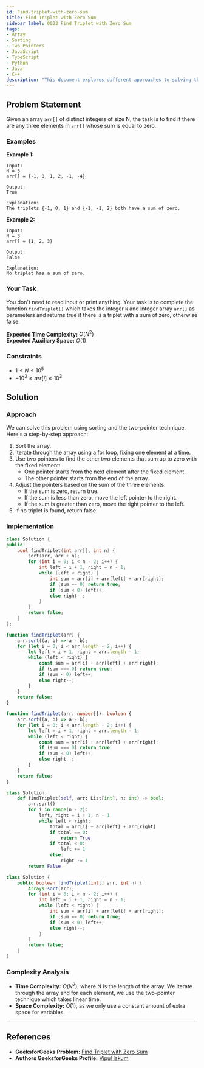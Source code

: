 ```yaml
---
id: Find-triplet-with-zero-sum
title: Find Triplet with Zero Sum
sidebar_label: 0023 Find Triplet with Zero Sum
tags:
- Array
- Sorting
- Two Pointers
- JavaScript
- TypeScript
- Python
- Java
- C++
description: "This document explores different approaches to solving the problem of finding a triplet in an array that sums up to zero, including solutions in JavaScript, TypeScript, Python, Java, and C++."
---
```


## Problem Statement

Given an array `arr[]` of distinct integers of size N, the task is to find if there are any three elements in `arr[]` whose sum is equal to zero.

### Examples

**Example 1:**

```
Input:
N = 5
arr[] = {-1, 0, 1, 2, -1, -4}

Output:
True

Explanation:
The triplets {-1, 0, 1} and {-1, -1, 2} both have a sum of zero.
```

**Example 2:**

```
Input:
N = 3
arr[] = {1, 2, 3}

Output:
False

Explanation:
No triplet has a sum of zero.
```

### Your Task
You don't need to read input or print anything. Your task is to complete the function `findTriplet()` which takes the integer `N` and integer array `arr[]` as parameters and returns true if there is a triplet with a sum of zero, otherwise false.

**Expected Time Complexity:** $O(N^2)$  
**Expected Auxiliary Space:** $O(1)$

### Constraints

- $1 ≤ N ≤ 10^5$  
- $-10^3 ≤ arr[i] ≤ 10^3$

## Solution

### Approach

We can solve this problem using sorting and the two-pointer technique. Here's a step-by-step approach:

1. Sort the array.
2. Iterate through the array using a for loop, fixing one element at a time.
3. Use two pointers to find the other two elements that sum up to zero with the fixed element:
   - One pointer starts from the next element after the fixed element.
   - The other pointer starts from the end of the array.
4. Adjust the pointers based on the sum of the three elements:
   - If the sum is zero, return true.
   - If the sum is less than zero, move the left pointer to the right.
   - If the sum is greater than zero, move the right pointer to the left.
5. If no triplet is found, return false.

### Implementation

<Tabs>
  <TabItem value="cpp" label="C++">

```cpp
class Solution {
public:
    bool findTriplet(int arr[], int n) {
        sort(arr, arr + n);
        for (int i = 0; i < n - 2; i++) {
            int left = i + 1, right = n - 1;
            while (left < right) {
                int sum = arr[i] + arr[left] + arr[right];
                if (sum == 0) return true;
                if (sum < 0) left++;
                else right--;
            }
        }
        return false;
    }
};
```

  </TabItem>
  <TabItem value="javascript" label="JavaScript">

```javascript
function findTriplet(arr) {
    arr.sort((a, b) => a - b);
    for (let i = 0; i < arr.length - 2; i++) {
        let left = i + 1, right = arr.length - 1;
        while (left < right) {
            const sum = arr[i] + arr[left] + arr[right];
            if (sum === 0) return true;
            if (sum < 0) left++;
            else right--;
        }
    }
    return false;
}
```

  </TabItem>
  <TabItem value="typescript" label="TypeScript">

```typescript
function findTriplet(arr: number[]): boolean {
    arr.sort((a, b) => a - b);
    for (let i = 0; i < arr.length - 2; i++) {
        let left = i + 1, right = arr.length - 1;
        while (left < right) {
            const sum = arr[i] + arr[left] + arr[right];
            if (sum === 0) return true;
            if (sum < 0) left++;
            else right--;
        }
    }
    return false;
}
```

  </TabItem>
  <TabItem value="python" label="Python">

```python
class Solution:
    def findTriplet(self, arr: List[int], n: int) -> bool:
        arr.sort()
        for i in range(n - 2):
            left, right = i + 1, n - 1
            while left < right:
                total = arr[i] + arr[left] + arr[right]
                if total == 0:
                    return True
                if total < 0:
                    left += 1
                else:
                    right -= 1
        return False
```

  </TabItem>
  <TabItem value="java" label="Java">

```java
class Solution {
    public boolean findTriplet(int[] arr, int n) {
        Arrays.sort(arr);
        for (int i = 0; i < n - 2; i++) {
            int left = i + 1, right = n - 1;
            while (left < right) {
                int sum = arr[i] + arr[left] + arr[right];
                if (sum == 0) return true;
                if (sum < 0) left++;
                else right--;
            }
        }
        return false;
    }
}
```

  </TabItem>
</Tabs>

### Complexity Analysis

- **Time Complexity:** $O(N^2)$, where N is the length of the array. We iterate through the array and for each element, we use the two-pointer technique which takes linear time.
- **Space Complexity:** $O(1)$, as we only use a constant amount of extra space for variables.

---

## References

- **GeeksforGeeks Problem:** [Find Triplet with Zero Sum](https://www.geeksforgeeks.org/find-triplet-sum-zero/)
- **Authors GeeksforGeeks Profile:** [Vipul lakum](https://www.geeksforgeeks.org/user/lakumvipwjge/)